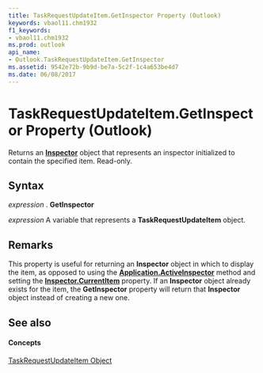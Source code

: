 ```yaml
---
title: TaskRequestUpdateItem.GetInspector Property (Outlook)
keywords: vbaol11.chm1932
f1_keywords:
- vbaol11.chm1932
ms.prod: outlook
api_name:
- Outlook.TaskRequestUpdateItem.GetInspector
ms.assetid: 9542e72b-9b9d-be7a-5c2f-1c4a653be4d7
ms.date: 06/08/2017
---
```



# TaskRequestUpdateItem.GetInspector Property (Outlook)

Returns an **[Inspector](inspector-object-outlook.md)** object that represents an inspector initialized to contain the specified item. Read-only.


## Syntax

 _expression_ . **GetInspector**

 _expression_ A variable that represents a **TaskRequestUpdateItem** object.


## Remarks

This property is useful for returning an **Inspector** object in which to display the item, as opposed to using the **[Application.ActiveInspector](application-activeinspector-method-outlook.md)** method and setting the **[Inspector.CurrentItem](inspector-currentitem-property-outlook.md)** property. If an **Inspector** object already exists for the item, the **GetInspector** property will return that **Inspector** object instead of creating a new one.


## See also


#### Concepts


[TaskRequestUpdateItem Object](taskrequestupdateitem-object-outlook.md)

